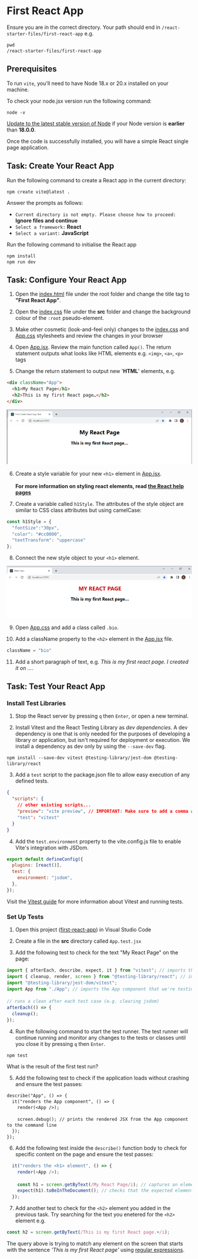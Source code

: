 # First React App

Ensure you are in the correct directory. Your path should end in `/react-starter-files/first-react-app` e.g.

```shell
pwd
/react-starter-files/first-react-app
```

## Prerequisites

To run `vite`, you'll need to have Node 18.x or 20.x installed on your machine. 

To check your node.jsx version run the following command:

```shell
node -v
```

[Update to the latest stable version of Node](https://nodejs.org/en/) if your Node version is **earlier** than **18.0.0**.

Once the code is successfully installed, you will have a simple React single page application.

## Task: Create Your React App

Run the following command to create a React app in the current directory:

```shell
npm create vite@latest .
```
Answer the prompts as follows:

- `Current directory is not empty. Please choose how to proceed:` **Ignore files and continue**
- `Select a framework:` **React**
- `Select a variant:` **JavaScript**

Run the following command to initialise the React app

```shell
npm install
npm run dev
```

## Task: Configure Your React App

1. Open the [index.html](./index.html) file under the root folder and change the title tag to **"First React App"**.

2. Open the [index.css](./src/index.css) file under the **src** folder and change the background colour of the `:root` pseudo-element.

3. Make other cosmetic (look-and-feel only) changes to the [index.css](./src/index.css) and [App.css](./src/App.css) stylesheets and review the changes in your browser

4. Open [App.jsx](./src/App.jsx). Review the main function called `App()`. The return statement outputs what looks like HTML elements e.g. `<img>`, `<a>`, `<p>` tags 

5. Change the return statement to output new '**HTML**' elements, e.g.

``` HTML
<div className="App">
  <h1>My React Page</h1>
  <h2>This is my first React page…</h2>
</div>
```

![Example React App Homepage](./first-react-app.png)

6. Create a style variable for your new `<h1>` element in [App.jsx](./src/App.jsx). <br/><br/>**For more information on styling react elements, read [the React help pages][1]**

1. Create a variable called `h1Style`. The attributes of the style object are similar to CSS class attributes but using camelCase:

```JavaScript
const h1Style = { 
  "fontSize":"30px",
  "color": "#cc0000",
  "textTransform": "uppercase"
};
```
8. Connect the new style object to your `<h1>` element. 

![Example React App Homepage 2](./first-react-app_2.png)

[1]:(https://reactjs.org/docs/dom-elements.html#style)

9. Open [App.css](./src/App.css) and add a class called `.bio`.

10. Add a className property to the `<h2>` element in the [App.jsx](./src/App.jsx) file.

```JavaScript
className = "bio"
```

11. Add a short paragraph of text, e.g. _This is my first react page. I created it on …_.

## Task: Test Your React App

### Install Test Libraries

1. Stop the React server by pressing `q` then `Enter`, or open a new terminal.

2. Install Vitest and the React Testing Library as *dev dependencies*. A dev dependency is one that is only needed for the purposes of developing a library or application, but isn't required for deployment or execution. We install a dependency as dev only by using the `--save-dev` flag.

```shell
npm install --save-dev vitest @testing-library/jest-dom @testing-library/react
```

3. Add a `test` script to the package.json file to allow easy execution of any defined tests.

```json
{
  "scripts": {
    // other existing scripts...
    "preview": "vite preview", // IMPORTANT: Make sure to add a comma after the previous script!
    "test": "vitest"
  }
}
```

4. Add the `test.environment` property to the vite.config.js file to enable Vite's integration with JSDom.

```js
export default defineConfig({
  plugins: [react()],
  test: {
    environment: "jsdom",
  },
});
```

Visit the [Vitest guide][1] for more information about Vitest and running tests.

### Set Up Tests

1. Open this project ([first-react-app][2]) in Visual Studio Code

2. Create a file in the **src** directory called `App.test.jsx`

3. Add the following test to check for the text "My React Page" on the page:

```js
import { afterEach, describe, expect, it } from "vitest"; // imports the describe and it functions from the Vitest library
import { cleanup, render, screen } from "@testing-library/react"; // imports the render and screen functions from the React Testing Library
import "@testing-library/jest-dom/vitest";
import App from "./App"; // imports the App component that we're testing

// runs a clean after each test case (e.g. clearing jsdom)
afterEach(() => {
  cleanup();
});
```

4. Run the following command to start the test runner. The test runner will continue running and monitor any changes to the tests or classes until you close it by pressing `q` then `Enter`.

```shell
npm test
```

What is the result of the first test run?

5. Add the following test to check if the application loads without crashing and ensure the test passes:

```JS
describe("App", () => {
  it("renders the App component", () => {
    render(<App />);

    screen.debug(); // prints the rendered JSX from the App component to the command line
  });
});
```

6. Add the following test inside the `describe()` function body to check for specific content on the page and ensure the test passes:

```js
  it("renders the <h1> element", () => {
    render(<App />);

    const h1 = screen.getByText(/My React Page/i); // captures an element matching the specified text
    expect(h1).toBeInTheDocument(); // checks that the expected element exists in the document
  });
```

7. Add another test to check for the `<h2>` element you added in the previous task. Try searching for the text you enetered for the `<h2>` element e.g.

```js  
const h2 = screen.getByText(/This is my first React page.+/i);
```
The query above is trying to match any element on the screen that starts with the sentence *'This is my first React page'* using [regular expressions][4].

[1]:https://vitest.dev/guide/
[2]:/first-react-app/
[3]:/first-react-app/src/App.test.jsx 
[4]:https://developer.mozilla.org/en-US/docs/Web/JavaScript/Guide/Regular_Expressions